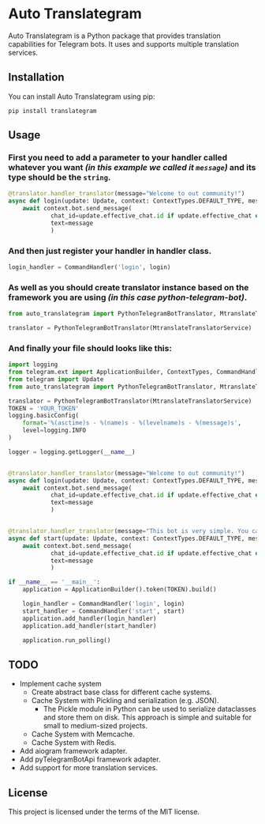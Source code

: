 # Auto Translategram

Auto Translategram is a Python package that provides translation capabilities for Telegram bots. It uses and supports multiple translation services.

## Installation

You can install Auto Translategram using pip:

```
pip install translategram
```

## Usage

### First you need to add a parameter to your handler called whatever you want *(in this example we called it ```message```)* and its type should be the ```string```.
```python
@translator.handler_translator(message="Welcome to out community!")
async def login(update: Update, context: ContextTypes.DEFAULT_TYPE, message: str) -> None:
    await context.bot.send_message(
            chat_id=update.effective_chat.id if update.effective_chat else 0,
            text=message
            )
```

### And then just register your handler in handler class.
```python
login_handler = CommandHandler('login', login)
```

### As well as you should create translator instance based on the framework you are using *(in this case python-telegram-bot)*.

```python
from auto_translategram import PythonTelegramBotTranslator, MtranslateTranslatorService

translator = PythonTelegramBotTranslator(MtranslateTranslatorService)
```

### And finally your file should looks like this:

```python
import logging
from telegram.ext import ApplicationBuilder, ContextTypes, CommandHandler
from telegram import Update
from auto_translategram import PythonTelegramBotTranslator, MtranslateTranslatorService

translator = PythonTelegramBotTranslator(MtranslateTranslatorService)
TOKEN = 'YOUR_TOKEN'
logging.basicConfig(
    format='%(asctime)s - %(name)s - %(levelname)s - %(message)s',
    level=logging.INFO
)

logger = logging.getLogger(__name__)


@translator.handler_translator(message="Welcome to out community!")
async def login(update: Update, context: ContextTypes.DEFAULT_TYPE, message: str) -> None:
    await context.bot.send_message(
            chat_id=update.effective_chat.id if update.effective_chat else 0,
            text=message
            )


@translator.handler_translator(message="This bot is very simple. You can just login with the /login command and that is it!")
async def start(update: Update, context: ContextTypes.DEFAULT_TYPE, message: str) -> None:
    await context.bot.send_message(
            chat_id=update.effective_chat.id if update.effective_chat else 0,
            text=message
            )

if __name__ == '__main__':
    application = ApplicationBuilder().token(TOKEN).build()

    login_handler = CommandHandler('login', login)
    start_handler = CommandHandler('start', start)
    application.add_handler(login_handler)
    application.add_handler(start_handler)

    application.run_polling()

```

## TODO

* Implement cache system
    - Create abstract base class for different cache systems.
    - Cache System with Pickling and serialization (e.g. JSON).
        - The Pickle module in Python can be used to serialize dataclasses and store them on disk. This approach is simple and suitable for small to medium-sized projects.
    - Cache System with Memcache.
    - Cache System with Redis.
* Add aiogram framework adapter.
* Add pyTelegramBotApi framework adapter.
* Add support for more translation services.


## License

This project is licensed under the terms of the MIT license.
